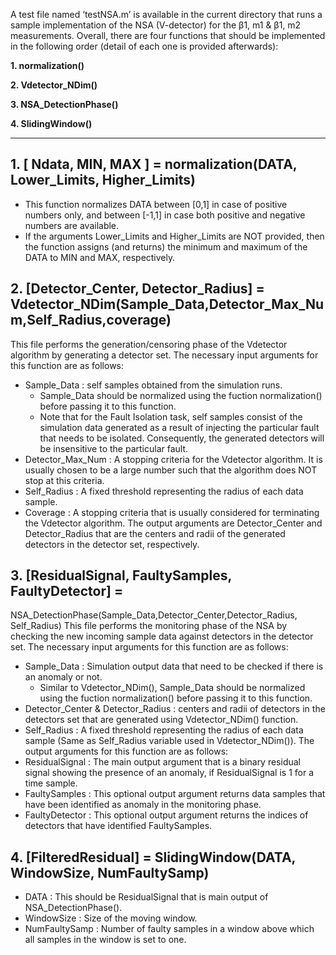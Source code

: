 A test file named ‘testNSA.m’ is available in the current directory that runs a sample implementation of the NSA (V-detector) for the β1, m1 & β1, m2  measurements. 
Overall, there are four functions that should be implemented in the following order (detail of each one is provided afterwards):

__1. normalization()__

__2. Vdetector_NDim()__

__3. NSA_DetectionPhase()__

__4. SlidingWindow()__

-----------------------------------------------

## 1. [ Ndata, MIN, MAX ] = normalization(DATA, Lower_Limits, Higher_Limits)
*	This function normalizes DATA between [0,1] in case of positive numbers only, and between [-1,1] in case both positive and negative numbers are available. 
*	If the arguments Lower_Limits and Higher_Limits are NOT provided, then the function assigns (and returns) the minimum and maximum of the DATA to MIN and MAX, respectively. 

## 2.	[Detector_Center, Detector_Radius] = Vdetector_NDim(Sample_Data,Detector_Max_Num,Self_Radius,coverage) 

This file performs the generation/censoring phase of the Vdetector algorithm by generating a detector set. 
The necessary input arguments for this function are as follows:
*	Sample_Data : self samples obtained from the simulation runs.
	* Sample_Data should be normalized using the fuction normalization() before passing it to this function.
	* Note that for the Fault Isolation task, self samples consist of the simulation data generated as a result of injecting the particular fault that needs to be isolated. Consequently, the generated detectors will be insensitive to the particular fault.
*	Detector_Max_Num : A stopping criteria for the Vdetector algorithm. It is usually chosen to be a large number such that the algorithm does NOT stop at this criteria.
*	 Self_Radius : A fixed threshold representing the radius of each data sample.
*	Coverage : A stopping criteria that is usually considered for terminating the Vdetector algorithm.
The output arguments are Detector_Center and Detector_Radius that are the centers and radii of the generated detectors in the detector set, respectively.
## 3.	[ResidualSignal, FaultySamples, FaultyDetector] = 
NSA_DetectionPhase(Sample_Data,Detector_Center,Detector_Radius, Self_Radius)
This file performs the monitoring phase of the NSA by checking the new incoming sample data against detectors in the detector set. 
The necessary input arguments for this function are as follows:
*	Sample_Data : Simulation output data that need to be checked if there is an anomaly or not.
	* Similar to Vdetector_NDim(), Sample_Data should be normalized using the fuction normalization() before passing it to this function.
*	Detector_Center & Detector_Radius : centers and radii of detectors in the detectors set that are generated using Vdetector_NDim() function. 
*	Self_Radius : A fixed threshold representing the radius of each data sample (Same as Self_Radius variable used in  Vdetector_NDim()).
The output arguments for this function are as follows:
*	ResidualSignal : The main output argument that is a binary residual signal showing the presence of an anomaly, if ResidualSignal is 1 for a time sample.
*	FaultySamples : This optional output argument returns data samples that have been identified as anomaly in the monitoring phase. 
*	FaultyDetector : This optional output argument returns the indices of detectors that have identified FaultySamples.

## 4. [FilteredResidual] = SlidingWindow(DATA, WindowSize, NumFaultySamp)
*	DATA : This should be ResidualSignal that is main output of NSA_DetectionPhase(). 
*	WindowSize : Size of the moving window.
*	NumFaultySamp : Number of faulty samples in a window above which all samples in the window is set to one.



	
